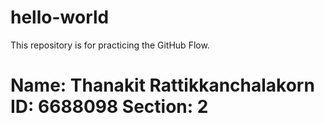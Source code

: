 # hello-world
This repository is for practicing the GitHub Flow.

Name: Thanakit Rattikkanchalakorn 
ID: 6688098
Section: 2
=======

